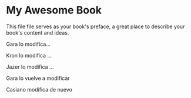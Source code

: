 # My Awesome Book

This file file serves as your book's preface, a great place to describe your book's content and ideas.

Gara lo modifica...

Kron lo modifica ...

Jazer lo modifica ...

Gara lo vuelve a modificar

Casiano modifica de nuevo